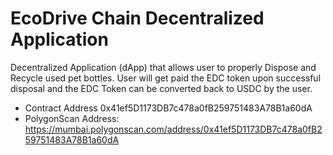 # EcoDrive Chain Decentralized Application

Decentralized Application (dApp) that allows user to properly Dispose and Recycle used pet bottles. User will get paid the EDC token upon successful disposal and the EDC Token can be converted back to USDC by the user.

- Contract Address
  0x41ef5D1173DB7c478a0fB259751483A78B1a60dA
- PolygonScan Address:
  https://mumbai.polygonscan.com/address/0x41ef5D1173DB7c478a0fB259751483A78B1a60dA

